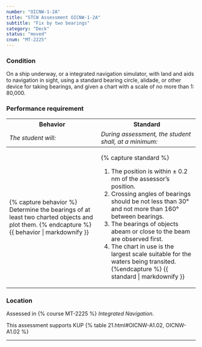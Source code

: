 ```yaml
---
number: "OICNW-1-2A"
title: "STCW Assessment OICNW-1-2A"
subtitle: "Fix by two bearings"
category: "Deck"
status: "moved"
cnum: "MT-2225"
---
```

### Condition

On a ship underway, or a integrated navigation simulator, with land and aids to navigation in sight, using a standard bearing circle, alidade, or other device for taking bearings, and given a chart with a scale of no more than 1: 80,000.

### Performance requirement 

<table width='100%' class='Guidelines'>
 <thead>
 <tr>
     <th class='thirty'>Behavior</th>
     <th class='seventy'>Standard</th>
 </tr>
 <tr>
     <td><em>The student will:</em></td>
     <td><em>During assessment, the student shall, at a minimum:</em></td>
 </tr>
 </thead>
 <tbody>
 

<tr><td>

{% capture behavior %}
Determine the bearings of at least two charted objects and plot them.
{% endcapture %}
{{ behavior | markdownify }}

</td><td>

{% capture standard %}
1. The position is within ± 0.2 nm of the assessor’s position.
2. Crossing angles of bearings should be not less than 30° and not more than 160° between bearings.
3. The bearings of objects abeam or close to the beam are observed first.
4. The chart in use is the largest scale suitable for the waters being transited.
{%endcapture %}
{{ standard | markdownify }}

</td></tr>



 </tbody>
 </table>

### Location

Assessed in  {% course  MT-2225 %}  *Integrated Navigation*.

This assessment supports KUP {% table 21.html#OICNW-A1.02, OICNW-A1.02 %}

***

